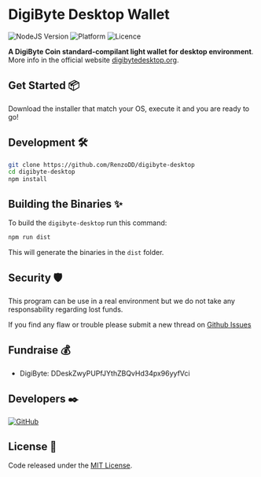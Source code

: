 # DigiByte Desktop Wallet

![NodeJS Version](https://img.shields.io/badge/nodejs-18.20.3-blue)
![Platform](https://img.shields.io/badge/platform-linux%20%7C%20win--64%20%7C%20mac--os-lightgrey)
![Licence](https://img.shields.io/badge/licence-MIT-green)

**A DigiByte Coin standard-compilant light wallet for desktop environment**. More info in the official website [digibytedesktop.org](https://digibytedesktop.org/).

## Get Started 📦

Download the installer that match your OS, execute it and you are ready to go!

## Development 🛠️

```sh
git clone https://github.com/RenzoDD/digibyte-desktop
cd digibyte-desktop
npm install
```

## Building the Binaries ✨

To build the `digibyte-desktop` run this command:

```sh
npm run dist
```

This will generate the binaries in the `dist` folder.

## Security 🛡️

This program can be use in a real environment but we do not take any responsability regarding lost funds.

If you find any flaw or trouble please submit a new thread on [Github Issues](https://github.com/RenzoDD/digibyte-desktop/issues)

## Fundraise 💰

- DigiByte: DDeskZwyPUPfJYthZBQvHd34px96yyfVci

## Developers ✒️

[![GitHub](https://img.shields.io/badge/Follow-RenzoDD-blue?logo=github&style=social)](https://github.com/RenzoDD)

## License 📄

Code released under the [MIT License](LICENSE.md).